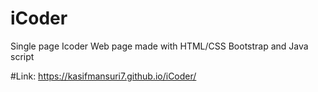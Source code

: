 # iCoder
Single page Icoder Web page made with HTML/CSS Bootstrap and Java script

#Link: <https://kasifmansuri7.github.io/iCoder/>

